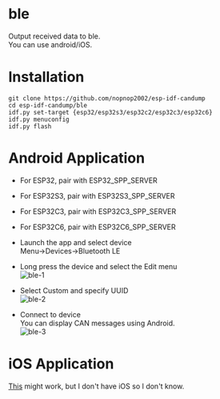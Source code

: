 # ble
Output received data to ble.   
You can use android/iOS.   

# Installation

```
git clone https://github.com/nopnop2002/esp-idf-candump
cd esp-idf-candump/ble
idf.py set-target {esp32/esp32s3/esp32c2/esp32c3/esp32c6}
idf.py menuconfig
idf.py flash
```

# Android Application   

- For ESP32, pair with ESP32_SPP_SERVER   

- For ESP32S3, pair with ESP32S3_SPP_SERVER   

- For ESP32C3, pair with ESP32C3_SPP_SERVER   

- For ESP32C6, pair with ESP32C6_SPP_SERVER   

- Launch the app and select device  
Menu->Devices->Bluetooth LE   

- Long press the device and select the Edit menu   
![ble-1](https://github.com/nopnop2002/esp-idf-uart2bt/assets/6020549/a7a6ced7-05ac-44b2-b809-905921939755)

- Select Custom and specify UUID   
![ble-2](https://user-images.githubusercontent.com/6020549/184459827-f62dc206-6bc2-41a7-9a88-74b9c84bbb89.JPG)

- Connect to device   
You can display CAN messages using Android.   
![ble-3](https://github.com/nopnop2002/esp-idf-candump/assets/6020549/a5a2c0ed-71de-46a5-8523-2a240a67b253)

# iOS Application   
[This](https://apps.apple.com/jp/app/bluetooth-v2-1-spp-setup/id6449416841) might work, but I don't have iOS so I don't know.   

